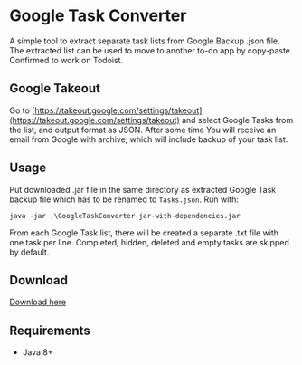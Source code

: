 # Google Task Converter
A simple tool to extract separate task lists from Google Backup .json file. The extracted list can be used to move to another to-do app by copy-paste. Confirmed to work on Todoist.
## Google Takeout
Go to [https://takeout.google.com/settings/takeout](https://takeout.google.com/settings/takeout) and select Google Tasks from the list, and output format as JSON. After some time You will receive an email from Google with archive, which will include backup of your task list.

## Usage
Put downloaded .jar file in the same directory as extracted Google Task backup file which has to be renamed to `Tasks.json`. Run with:
```
java -jar .\GoogleTaskConverter-jar-with-dependencies.jar
```
From each Google Task list, there will be created a separate .txt file with one task per line. Completed, hidden, deleted and empty tasks are skipped by default.

## Download
[Download here](https://github.com/10se1ucgo/DisableWinTracking/releases/)

## Requirements
- Java 8+